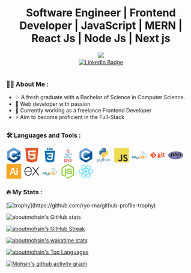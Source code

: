<div id="header" align="center">
  <h1>Software Engineer | Frontend Developer | JavaScript | MERN | React Js | Node Js | Next js </h1>
  <img src="https://media0.giphy.com/media/jdPMeyv9rn0hZHh8n9/giphy.gif?cid=790b761192b7c3bea4652e26b424e3d12f0af4f58b95daae&rid=giphy.gif&ct=s" width="150"/>
  <div id="badges">
  <a href="https://www.linkedin.com/in/aboutmohsin/">
    <img src="https://img.shields.io/badge/LinkedIn-blue?style=for-the-badge&logo=linkedin&logoColor=white" alt="LinkedIn Badge"/>
  </a>
  <!-- <a href="https://stackoverflow.com/users/13228534/aboutmohsin">
    <img src="https://img.shields.io/badge/-Stackoverflow-FE7A16?style=for-the-badge&logo=stack-overflow&logoColor=white" alt="StackOverflow Badge"/>
  </a>
  <a href="https://www.hackerrank.com/aboutmohsin">
    <img src="https://img.shields.io/badge/-Hackerrank-2EC866?style=for-the-badge&logo=HackerRank&logoColor=white" alt="HackerRank Badge"/>
  </a>
    <a href="https://gitlab.com/aboutmohsin">
    <img src="https://img.shields.io/badge/GitLab-330F63?style=for-the-badge&logo=gitlab&logoColor=white" alt="GitLab Badge"/>
  </a>
    <a href="https://codepen.io/aboutmohsin">
    <img src="https://img.shields.io/badge/Codepen-000000?style=for-the-badge&logo=codepen&logoColor=white" alt="Behance Badge"/>
  </a>
     </a>
    <a href="https://www.codewars.com/users/aboutmohsin">
    <img src="https://img.shields.io/badge/Codewars-B1361E?style=for-the-badge&logo=Codewars&logoColor=white" alt="GitLab Badge"/>
  </a>
  <a href="https://www.behance.net/aboutmohsin">
    <img src="https://img.shields.io/badge/Behance-1769ff?style=for-the-badge&logo=behance&logoColor=white" alt="Behance Badge"/>
  </a> -->
</div>
<img src="https://komarev.com/ghpvc/?username=your-github-aboutmohsin&style=flat-square&color=orange" alt=""/>
</div>

### :man_technologist: About Me :

<ul>
  <li> ✨ A fresh graduate with a Bachelor of Science in Computer Science.</li>
  <li> 🌱 Web developer with passion</li>
  <li> 🔭 Currently working as a freelance Frontend Developer</li>
  <li> ⚡ Aim to become proficient in the Full-Stack</li>
</ul>

### :hammer_and_wrench: Languages and Tools :

<div>
 <img src="https://github.com/devicons/devicon/blob/master/icons/cplusplus/cplusplus-original.svg" title="Cplusplus" **alt="Cplusplus" width="40" height="40"/>&nbsp;
 <img src="https://github.com/devicons/devicon/blob/master/icons/html5/html5-original.svg" title="HTML5" alt="HTML" width="40" height="40"/>&nbsp;
   <img src="https://github.com/devicons/devicon/blob/master/icons/css3/css3-plain-wordmark.svg"  title="CSS3" alt="CSS" width="40" height="40"/>&nbsp;
  <img src="https://github.com/devicons/devicon/blob/master/icons/java/java-original-wordmark.svg" title="Java" alt="Java" width="40" height="40"/>&nbsp;
  <img src="https://github.com/devicons/devicon/blob/master/icons/c/c-original.svg" title="c" **alt="c" width="40" height="40"/>&nbsp;
  <img src="https://github.com/devicons/devicon/blob/master/icons/python/python-original-wordmark.svg" title="python" alt="python" width="40" height="40"/>&nbsp;
  <img src="https://github.com/devicons/devicon/blob/master/icons/javascript/javascript-original.svg" title="JavaScript" alt="JavaScript" width="40" height="40"/>&nbsp;
  <img src="https://github.com/devicons/devicon/blob/master/icons/mysql/mysql-original-wordmark.svg" title="MySQL"  alt="MySQL" width="40" height="40"/>&nbsp;
  <img src="https://github.com/devicons/devicon/blob/master/icons/git/git-plain-wordmark.svg" title="Git" **alt="Git" width="40" height="40"/>&nbsp;
  <img src="https://github.com/devicons/devicon/blob/master/icons/php/php-original.svg" title="PHP" **alt="PHP" width="40" height="40"/>&nbsp;
   <img src="https://github.com/devicons/devicon/blob/master/icons/illustrator/illustrator-plain.svg" title="illustrator" **alt="illustrator" width="40" height="40"/>&nbsp;
   <img src="https://github.com/devicons/devicon/blob/master/icons/express/express-original.svg" title="Express" **alt="express" width="40" height="40"/>&nbsp;
  <img src="https://github.com/devicons/devicon/blob/master/icons/mysql/mysql-original-wordmark.svg" title="mysql" **alt="mysql" width="40" height="40"/>&nbsp;
  <img src="https://github.com/devicons/devicon/blob/master/icons/nodejs/nodejs-plain.svg" title="Node JS" **alt="nodejs" width="40" height="40"/>&nbsp;
  <img src="https://github.com/devicons/devicon/blob/master/icons/react/react-original.svg" title="React JS" **alt="reactjs" width="40" height="40"/>&nbsp;
  
  
  
</div>

### :fire: My Stats :

[![trophy](https://github-profile-trophy.vercel.app/?username=aboutmohsin&theme=onestar&no-frame=true&rank=-?)](https://github.com/ryo-ma/github-profile-trophy)

![aboutmohsin's GitHub stats](https://github-readme-stats-orcin-pi-41.vercel.app/api?username=aboutmohsin&show_icons=true&theme=vue-dark&count_private=true&include_all_commits=true&hide_rank=true)

[![aboutmohsin's GitHub Streak](http://github-readme-streak-stats.herokuapp.com?user=aboutmohsin&theme=vue-dark)](https://git.io/streak-stats)

[![aboutmohsin's wakatime stats](https://github-readme-stats-orcin-pi-41.vercel.app/api/wakatime?username=aboutmohsin&theme=vue-dark&layout=compact)](https://github.com/anuraghazra/github-readme-stats)

[![aboutmohsin's Top Languages](https://github-readme-stats-orcin-pi-41.vercel.app/api/top-langs/?username=aboutmohsin&langs_count=10&theme=vue-dark&layout=donut)](https://github.com/anuraghazra/github-readme-stats)

[![Mohsin's github activity graph](https://github-readme-activity-graph.vercel.app/graph?username=aboutmohsin&theme=vue)](https://github.com/ashutosh00710/github-readme-activity-graph)


